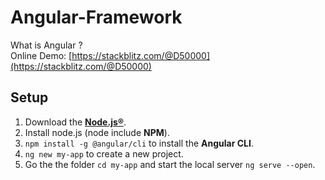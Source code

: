 # Angular-Framework

What is Angular ?  
Online Demo: [https://stackblitz.com/@D50000](https://stackblitz.com/@D50000)

## Setup

1. Download the **[Node.js®](https://nodejs.org/en/)**.
2. Install node.js (node include **NPM**).
3. `npm install -g @angular/cli` to install the **Angular CLI**.
4. `ng new my-app` to create a new project.
5. Go the the folder `cd my-app` and start the local server `ng serve --open`.
